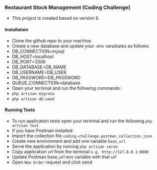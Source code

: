 ### Restaurant Stock Management (Coding Challenge)

- This project is created based on version 9.

#### Installatoin

* Clone the github repo to your machine.
* Create a new database and update your .env varaibales as follows:
 * DB_CONNECTION=mysql
 * DB_HOST=localhost
 * DB_PORT=3306
 * DB_DATABASE=DB_NAME
 * DB_USERNAME=DB_USER
 * DB_PASSWORD=DB_PASSWORD
 * QUEUE_CONNECTION=database
* Open your terminal and run the following commands:
 * `php artisan migrate`
 * `php artisan db:seed`

#### Running Tests
* To run application tests open your terminal and run the following  `php artisan test`
* If you have Postman installed:
 * Import the collection file `coding-challenge.postman_collection.json`
 * Create new environment and add one variable `base_url`
 * Serve the application by running `php artisan serve`
 * Copy application url from the terminal `e.g. http://127.0.0.1:8000`
 * Update Postman base_url env variable with that url
 * Open `New Order` request and click send 
